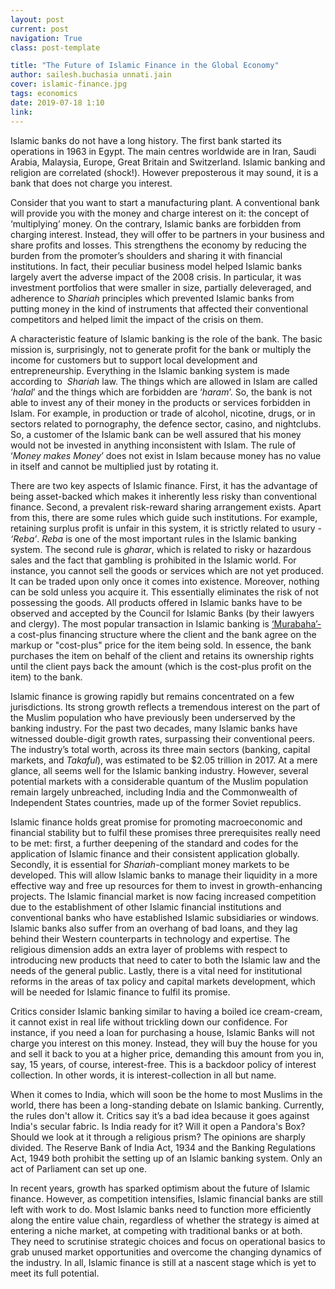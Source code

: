 ```yaml
---
layout: post
current: post
navigation: True
class: post-template

title: "The Future of Islamic Finance in the Global Economy"
author: sailesh.buchasia unnati.jain
cover: islamic-finance.jpg
tags: economics
date: 2019-07-18 1:10
link: 
---
```

Islamic banks do not have a long history. The first bank started its operations
in 1963 in Egypt. The main centres worldwide are in Iran, Saudi Arabia,
Malaysia, Europe, Great Britain and Switzerland. Islamic banking and religion
are correlated (shock!). However preposterous it may sound, it is a bank that
does not charge you interest. 

Consider that you want to start a manufacturing plant. A conventional bank will
provide you with the money and charge interest on it: the concept of
‘multiplying’ money. On the contrary, Islamic banks are forbidden from charging
interest. Instead, they will offer to be partners in your business and share
profits and losses. This strengthens the economy by reducing the burden from the
promoter’s shoulders and sharing it with financial institutions. In fact, their
peculiar business model helped Islamic banks largely avert the adverse impact of
the 2008 crisis. In particular, it was investment portfolios that were smaller
in size, partially deleveraged, and adherence to *Shariah* principles which
prevented Islamic banks from putting money in the kind of instruments that
affected their conventional competitors and helped limit the impact of the
crisis on them. 

A characteristic feature of Islamic banking is the role of the bank. The basic
mission is, surprisingly, not to generate profit for the bank or multiply the
income for customers but to support local development and entrepreneurship.
Everything in the Islamic banking system is made according to  *Shariah* law.
The things which are allowed in Islam are called ‘*halal*’ and the things which
are forbidden are ‘*haram*’. So, the bank is not able to invest any of their
money in the products or services forbidden in Islam. For example, in production
or trade of alcohol, nicotine, drugs, or in sectors related to pornography, the
defence sector, casino, and nightclubs. So, a customer of the Islamic bank can
be well assured that his money would not be invested in anything inconsistent
with Islam. The rule of ‘*Money makes Money*’ does not exist in Islam because
money has no value in itself and cannot be multiplied just by rotating it. 

There are two key aspects of Islamic finance. First, it has the advantage of
being asset-backed which makes it inherently less risky than conventional
finance. Second, a prevalent risk-reward sharing arrangement exists. Apart from
this, there are some rules which guide such institutions. For example, retaining
surplus profit is unfair in this system, it is strictly related to usury -
*‘Reba’*. *Reba* is one of the most important rules in the Islamic banking
system. The second rule is *gharar*, which is related to risky or hazardous
sales and the fact that gambling is prohibited in the Islamic world. For
instance, you cannot sell the goods or services which are not yet produced. It
can be traded upon only once it comes into existence. Moreover, nothing can be
sold unless you acquire it. This essentially eliminates the risk of not
possessing the goods. All products offered in Islamic banks have to be observed
and accepted by the Council for Islamic Banks (by their lawyers and clergy). The
most popular transaction in Islamic banking is
[‘Murabaha’-](https://www.investopedia.com/terms/m/murabaha.asp) a cost-plus
financing structure where the client and the bank agree on the markup or
"cost-plus" price for the item being sold. In essence, the bank purchases the
item on behalf of the client and retains its ownership rights until the client
pays back the amount (which is the cost-plus profit on the item) to the bank. 

Islamic finance is growing rapidly but remains concentrated on a few
jurisdictions. Its strong growth reflects a tremendous interest on the part of
the Muslim population who have previously been underserved by the banking
industry. For the past two decades, many Islamic banks have witnessed
double-digit growth rates, surpassing their conventional peers. The industry’s
total worth, across its three main sectors (banking, capital markets, and
*Takaful*), was estimated to be \$2.05 trillion in 2017. At a mere glance, all
seems well for the Islamic banking industry. However, several potential markets
with a considerable quantum of the Muslim population remain largely unbreached,
including India and the Commonwealth of Independent States countries, made up of
the former Soviet republics.

Islamic finance holds great promise for promoting macroeconomic and financial
stability but to fulfil these promises three prerequisites really need to be
met: first, a further deepening of the standard and codes for the application of
Islamic finance and their consistent application globally. Secondly, it is
essential for *Shariah*-compliant money markets to be developed. This will allow
Islamic banks to manage their liquidity in a more effective way and free up
resources for them to invest in growth-enhancing projects. The Islamic financial
market is now facing increased competition due to the establishment of other
Islamic financial institutions and conventional banks who have established
Islamic subsidiaries or windows. Islamic banks also suffer from an overhang of
bad loans, and they lag behind their Western counterparts in technology and
expertise. The religious dimension adds an extra layer of problems with respect
to introducing new products that need to cater to both the Islamic law and the
needs of the general public. Lastly, there is a vital need for institutional
reforms in the areas of tax policy and capital markets development, which will
be needed for Islamic finance to fulfil its promise.

Critics consider Islamic banking similar to having a boiled ice cream-cream, it
cannot exist in real life without trickling down our confidence. For instance,
if you need a loan for purchasing a house, Islamic Banks will not charge you
interest on this money. Instead, they will buy the house for you and sell it
back to you at a higher price, demanding this amount from you in, say, 15 years,
of course, interest-free. This is a backdoor policy of interest collection. In
other words, it is interest-collection in all but name.

When it comes to India, which will soon be the home to most Muslims in the
world, there has been a long-standing debate on Islamic banking. Currently, the
rules don't allow it. Critics say it’s a bad idea because it goes against
India's secular fabric. Is India ready for it? Will it open a Pandora's Box?
Should we look at it through a religious prism? The opinions are sharply
divided. The Reserve Bank of India Act, 1934 and the Banking Regulations Act,
1949 both prohibit the setting up of an Islamic banking system. Only an act of
Parliament can set up one.

In recent years, growth has sparked optimism about the future of Islamic
finance. However, as competition intensifies, Islamic financial banks are still
left with work to do. Most Islamic banks need to function more efficiently along
the entire value chain, regardless of whether the strategy is aimed at entering
a niche market, at competing with traditional banks or at both. They need to
scrutinise strategic choices and focus on operational basics to grab unused
market opportunities and overcome the changing dynamics of the industry. In all,
Islamic finance is still at a nascent stage which is yet to meet its full
potential.
